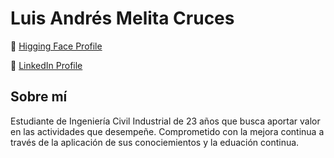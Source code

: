 # Luis Andrés Melita Cruces

🤗 [Higging Face Profile](https://huggingface.co/melitacruces)

💼 [LinkedIn Profile](https://www.linkedin.com/in/melitacruces)

## Sobre mí

Estudiante de Ingeniería Civil Industrial de 23 años que busca aportar valor en las actividades que desempeñe. Comprometido con la mejora continua a través de la aplicación de sus conociemientos y la eduación continua.

